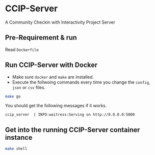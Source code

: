 # CCIP-Server

A Community Checkin with Interactivity Project Server

## Pre-Requirement & run

Read `Dockerfile`

## Run CCIP-Server with Docker

- Make sure `docker` and `make` are installed.
- Execute the follwoing commands every time you change the `config`, `json` or `csv` files.

```bash
make go
```

You should get the following messages if it works.

```
ccip_server  | INFO:waitress:Serving on http://0.0.0.0:5000
```

## Get into the running CCIP-Server container instance

```bash
make shell
```
